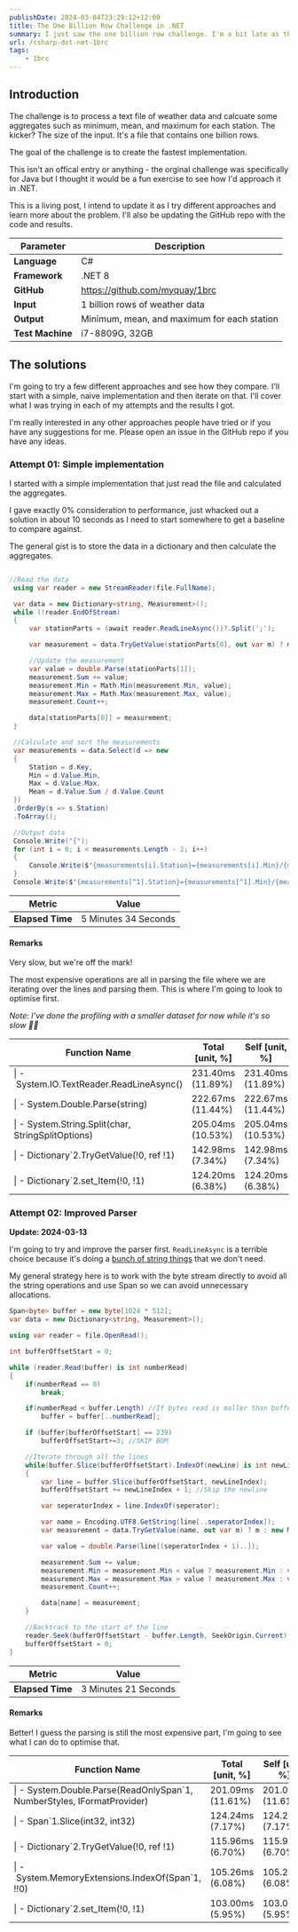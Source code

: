 ```yaml
---
publishDate: 2024-03-04T23:29:12+12:00
title: The One Billion Row Challenge in .NET
summary: I just saw the one billion row challenge. I'm a bit late as the challenge was back in January but I thought it would be a fun exercise to try and solve it in .NET.
url: /csharp-dot-net-1brc
tags:
    - 1brc
---
```


## Introduction

The challenge is to process a text file of weather data and calcuate some aggregates such as minimum, mean, and maximum for each station. The kicker? The size of the input. It's a file that contains one billion rows.

The goal of the challenge is to create the fastest implementation. 

This isn't an offical entry or anything - the orginal challenge was specifically for Java but I thought it would be a fun exercise to see how I'd approach it in .NET.

This is a living post, I intend to update it as I try different approaches and learn more about the problem. I'll also be updating the GitHub repo with the code and results.

|  Parameter   | Description |
| -------- | ------- |
| **Language**  | C#     |
| **Framework** | .NET 8 |
| **GitHub** | https://github.com/myquay/1brc |
| **Input** | 1 billion rows of weather data |
| **Output** | Minimum, mean, and maximum for each station |
| **Test Machine** | i7-8809G, 32GB |

## The solutions

I'm going to try a few different approaches and see how they compare. I'll start with a simple, naive implementation and then iterate on that. I'll cover what I was trying in each of my attempts and the results I got.

I'm really interested in any other approaches people have tried or if you have any suggestions for me. Please open an issue in the GitHub repo if you have any ideas.

### Attempt 01: Simple implementation

I started with a simple implementation that just read the file and calculated the aggregates.

I gave exactly 0% consideration to performance, just whacked out a solution in about 10 seconds as I need to start somewhere to get a baseline to compare against.

The general gist is to store the data in a dictionary and then calculate the aggregates.

```csharp

//Read the data
 using var reader = new StreamReader(file.FullName);

 var data = new Dictionary<string, Measurement>();
 while (!reader.EndOfStream)
 {
     var stationParts = (await reader.ReadLineAsync())?.Split(';');

     var measurement = data.TryGetValue(stationParts[0], out var m) ? m : new Measurement();

     //Update the measurement
     var value = double.Parse(stationParts[1]);
     measurement.Sum += value;
     measurement.Min = Math.Min(measurement.Min, value);
     measurement.Max = Math.Max(measurement.Max, value);
     measurement.Count++;

     data[stationParts[0]] = measurement;
 }

 //Calculate and sort the measurements
 var measurements = data.Select(d => new
 {
     Station = d.Key,
     Min = d.Value.Min,
     Max = d.Value.Max,
     Mean = d.Value.Sum / d.Value.Count
 })
 .OrderBy(s => s.Station)
 .ToArray();

 //Output data
 Console.Write("{");
 for (int i = 0; i < measurements.Length - 2; i++)
 {
     Console.Write($"{measurements[i].Station}={measurements[i].Min}/{measurements[i].Mean:#.0}/{measurements[i].Max}, ");
 }
 Console.Write($"{measurements[^1].Station}={measurements[^1].Min}/{measurements[^1].Mean:#.0}/{measurements[^1].Max}}}");

```

|  Metric   | Value |
| -------- | ------- |
| **Elapsed Time** | 5 Minutes 34 Seconds |

#### Remarks

Very slow, but we're off the mark!

The most expensive operations are all in parsing the file where we are iterating over the lines and parsing them. This is where I'm going to look to optimise first.

*Note: I've done the profiling with a smaller dataset for now while it's so slow 😬😅*

|Function Name|Total \[unit, %\]|Self \[unit, %\]|Call Count|Module|
|-|-|-|-|-|
|\| - System.IO.TextReader.ReadLineAsync\(\)|231.40ms \(11.89%\)|231.40ms \(11.89%\)|999701|system.runtime|
|\| - System.Double.Parse\(string\)|222.67ms \(11.44%\)|222.67ms \(11.44%\)|999702|system.runtime|
|\| - System.String.Split\(char, StringSplitOptions\)|205.04ms \(10.53%\)|205.04ms \(10.53%\)|999702|system.runtime|
|\| - Dictionary\`2.TryGetValue\(!0, ref !1\)|142.98ms \(7.34%\)|142.98ms \(7.34%\)|999702|System.Collections|
|\| - Dictionary\`2.set\_Item\(!0, !1\)|124.20ms \(6.38%\)|124.20ms \(6.38%\)|999702|System.Collections|

### Attempt 02: Improved Parser

**Update: 2024-03-13**

I'm going to try and improve the parser first. `ReadLineAsync` is a terrible choice because it's doing a [bunch of string things](https://github.com/Microsoft/referencesource/blob/master/mscorlib/system/io/streamreader.cs) that we don't need. 

My general strategy here is to work with the byte stream directly to avoid all the string operations and use Span<T> so we can avoid unnecessary allocations.

```csharp
Span<byte> buffer = new byte[1024 * 512];
var data = new Dictionary<string, Measurement>();

using var reader = file.OpenRead();

int bufferOffsetStart = 0;

while (reader.Read(buffer) is int numberRead)
{
    if(numberRead == 0)
        break;

    if(numberRead < buffer.Length) //If bytes read is maller than buffer, truncate the buffer
        buffer = buffer[..numberRead];

    if (buffer[bufferOffsetStart] == 239)
        bufferOffsetStart+=3; //SKIP BOM

    //Iterate through all the lines
    while(buffer.Slice(bufferOffsetStart).IndexOf(newLine) is int newLineIndex and > -1)
    {
        var line = buffer.Slice(bufferOffsetStart, newLineIndex);
        bufferOffsetStart += newLineIndex + 1; //Skip the newline

        var seperatorIndex = line.IndexOf(seperator);

        var name = Encoding.UTF8.GetString(line[..seperatorIndex]);
        var measurement = data.TryGetValue(name, out var m) ? m : new Measurement();

        var value = double.Parse(line[(seperatorIndex + 1)..]);

        measurement.Sum += value;
        measurement.Min = measurement.Min < value ? measurement.Min : value;
        measurement.Max = measurement.Max > value ? measurement.Max : value;
        measurement.Count++;

        data[name] = measurement;
    }

    //Backtrack to the start of the line
    reader.Seek(bufferOffsetStart - buffer.Length, SeekOrigin.Current);
    bufferOffsetStart = 0;
}
```

|  Metric   | Value |
| -------- | ------- |
| **Elapsed Time** | 3 Minutes 21 Seconds |

#### Remarks

Better! I guess the parsing is still the most expensive part, I'm going to see what I can do to optimise that.

|Function Name|Total \[unit, %\]|Self \[unit, %\]|Call Count|Module|
|-|-|-|-|-|
|\| - System.Double.Parse\(ReadOnlySpan\`1, NumberStyles, IFormatProvider\)|201.09ms \(11.61%\)|201.09ms \(11.61%\)|1000000|system.runtime|
|\| - Span\`1.Slice\(int32, int32\)|124.24ms \(7.17%\)|124.24ms \(7.17%\)|3000001|system.runtime|
|\| - Dictionary\`2.TryGetValue\(!0, ref !1\)|115.96ms \(6.70%\)|115.96ms \(6.70%\)|1000000|System.Collections|
|\| - System.MemoryExtensions.IndexOf\(Span\`1, !!0\)|105.26ms \(6.08%\)|105.26ms \(6.08%\)|2000027|System.Memory|
|\| - Dictionary\`2.set\_Item\(!0, !1\)|103.00ms \(5.95%\)|103.00ms \(5.95%\)|1000000|System.Collections|